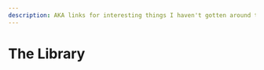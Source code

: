 ```yaml
---
description: AKA links for interesting things I haven't gotten around to reading yet...
---
```


# The Library

